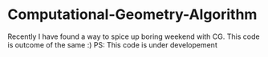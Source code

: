 # Computational-Geometry-Algorithm
Recently I have found a way to spice up boring weekend with CG. This code is outcome of the same :)
PS: This code is under developement

